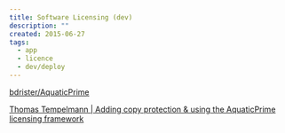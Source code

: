 ```yaml
---
title: Software Licensing (dev)
description: ""
created: 2015-06-27
tags:
  - app
  - licence
  - dev/deploy
---
```


[bdrister/AquaticPrime](https://github.com/bdrister/AquaticPrime)

[Thomas Tempelmann | Adding copy protection & using the AquaticPrime licensing framework](http://www.tempel.org/UsingAquaticPrime/)
